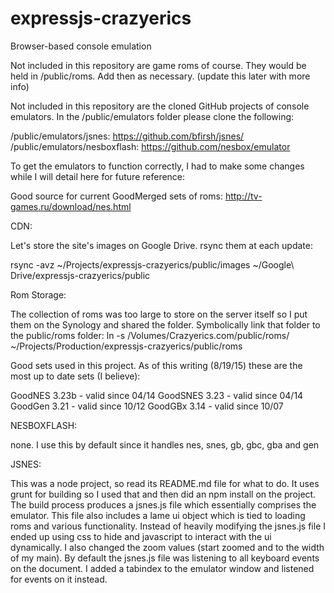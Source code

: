 expressjs-crazyerics
=====

Browser-based console emulation

Not included in this repository are game roms of course. They would be held in /public/roms. Add then as necessary. (update this later with more info)

Not included in this repository are the cloned GitHub projects of console emulators. In the /public/emulators folder please clone the following:

/public/emulators/jsnes: https://github.com/bfirsh/jsnes/
/public/emulators/nesboxflash: https://github.com/nesbox/emulator

To get the emulators to function correctly, I had to make some changes while I will detail here for future reference:

Good source for current GoodMerged sets of roms: http://tv-games.ru/download/nes.html

CDN: 

Let's store the site's images on Google Drive. rsync them at each update:

rsync -avz  ~/Projects/expressjs-crazyerics/public/images ~/Google\ Drive/expressjs-crazyerics/public

Rom Storage:

The collection of roms was too large to store on the server itself so I put them on the Synology and shared the folder. Symbolically
link that folder to the public/roms folder:
ln -s /Volumes/Crazyerics.com/public/roms/ ~/Projects/Production/expressjs-crazyerics/public/roms

Good sets used in this project. As of this writing (8/19/15) these are the most up to date sets (I believe):

GoodNES 3.23b 	- valid since 04/14
GoodSNES 3.23 	- valid since 04/14
GoodGen 3.21 	- valid since 10/12
GoodGBx 3.14 	- valid since 10/07

NESBOXFLASH:

none. I use this by default since it handles nes, snes, gb, gbc, gba and gen

JSNES:

This was a node project, so read its README.md file for what to do. It uses grunt for building so I used that and then did an npm install on the project. The build process produces a jsnes.js file which essentially comprises the emulator. This file also includes a lame ui object which is tied to loading roms and various functionality. Instead of heavily modifying the jsnes.js file I ended up using css to hide and javascript to interact with the ui dynamically. I also changed the zoom values (start zoomed and to the width of my main). By default the jsnes.js file was listening to all keyboard events on the document. I added a tabindex to the emulator window and listened for events on it instead.